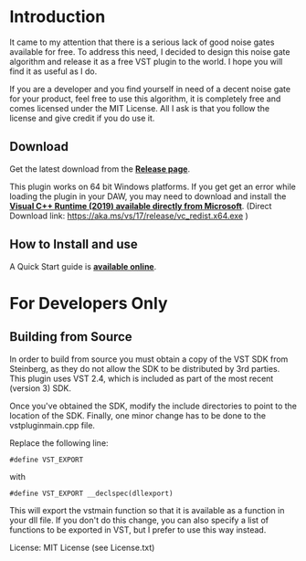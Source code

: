 # Introduction

It came to my attention that there is a serious lack of good noise gates available for free. To address this need, I decided to design this noise gate algorithm and release it as a free VST plugin to the world. I hope you will find it as useful as I do. 

If you are a developer and you find yourself in need of a decent noise gate for your product, feel free to use this algorithm, it is completely free and comes licensed under the MIT License. All I ask is that you follow the license and give credit if you do use it.

## Download

Get the latest download from the **[Release page](https://github.com/GhostNoteAudio/NoiseInvaderVST/releases/tag/2022-06-08)**.

This plugin works on 64 bit Windows platforms.
If you get get an error while loading the plugin in your DAW, you may need to download and install the **[Visual C++ Runtime (2019) available directly from Microsoft](https://docs.microsoft.com/en-us/cpp/windows/latest-supported-vc-redist?view=msvc-170)**. (Direct Download link: https://aka.ms/vs/17/release/vc_redist.x64.exe )

## How to Install and use

A Quick Start guide is **[available online](https://github.com/GhostNoteAudio/NoiseInvaderVST/blob/master/Noise%20Invader%203.0%20-%20Quick%20Start.pdf)**.

# For Developers Only

## Building from Source

In order to build from source you must obtain a copy of the VST SDK from Steinberg, as they do not allow the SDK to be distributed by 3rd parties. This plugin uses VST 2.4, which is included as part of the most recent (version 3) SDK.

Once you've obtained the SDK, modify the include directories to point to the location of the SDK. Finally, one minor change has to be done to the vstpluginmain.cpp file.

Replace the following line:

    #define VST_EXPORT

with

    #define VST_EXPORT __declspec(dllexport)

This will export the vstmain function so that it is available as a function in your dll file. If you don't do this change, you can also specify a list of functions to be exported in VST, but I prefer to use this way instead.

License: MIT License  (see License.txt)
